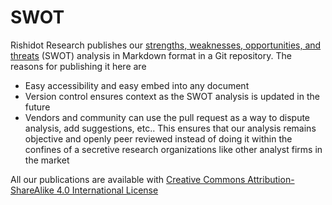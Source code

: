 # SWOT

Rishidot Research publishes our [strengths, weaknesses, opportunities, and threats](https://en.wikipedia.org/wiki/SWOT_analysis) (SWOT) analysis in Markdown format in a Git repository. The reasons for publishing it here are
* Easy accessibility and easy embed into any document
* Version control ensures context as the SWOT analysis is updated in the future
* Vendors and community can use the pull request as a way to dispute analysis, add suggestions, etc.. This ensures that our analysis remains objective and openly peer reviewed instead of doing it within the confines of a secretive research organizations like other analyst firms in the market

All our publications are available with [Creative Commons Attribution-ShareAlike 4.0 International License](https://creativecommons.org/licenses/by-sa/4.0/)
